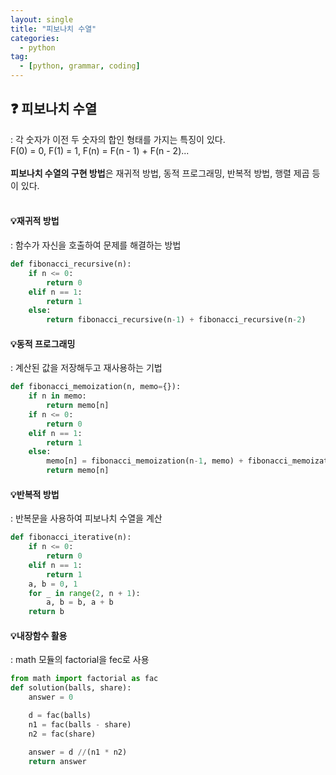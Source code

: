 ```yaml
---
layout: single
title: "피보나치 수열"
categories: 
  - python
tag:
  - [python, grammar, coding]
--- 
```

## ❓ 피보나치 수열
: 각 숫자가 이전 두 숫자의 합인 형태를 가지는 특징이 있다.  
  F(0) = 0, F(1) = 1, F(n) = F(n - 1) + F(n - 2)...  
<br />
**피보나치 수열의 구현 방법**은 재귀적 방법, 동적 프로그래밍, 반복적 방법, 행렬 제곱 등이 있다.  
<br />

#### 💡재귀적 방법  
: 함수가 자신을 호출하여 문제를 해결하는 방법  
```python
def fibonacci_recursive(n):
    if n <= 0:
        return 0
    elif n == 1:
        return 1
    else:
        return fibonacci_recursive(n-1) + fibonacci_recursive(n-2)
```
#### 💡동적 프로그래밍
: 계산된 값을 저장해두고 재사용하는 기법  
```python
def fibonacci_memoization(n, memo={}):
    if n in memo:
        return memo[n]
    if n <= 0:
        return 0
    elif n == 1:
        return 1
    else:
        memo[n] = fibonacci_memoization(n-1, memo) + fibonacci_memoization(n-2, memo)
        return memo[n]
```
#### 💡반복적 방법 
: 반복문을 사용하여 피보나치 수열을 계산
```python
def fibonacci_iterative(n):
    if n <= 0:
        return 0
    elif n == 1:
        return 1
    a, b = 0, 1
    for _ in range(2, n + 1):
        a, b = b, a + b
    return b
```
#### 💡내장함수 활용
: math 모듈의 factorial을 fec로 사용
```python
from math import factorial as fac
def solution(balls, share):
    answer = 0

    d = fac(balls)
    n1 = fac(balls - share)
    n2 = fac(share)

    answer = d //(n1 * n2)
    return answer
```
